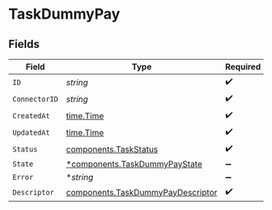 # TaskDummyPay


## Fields

| Field                                                                                  | Type                                                                                   | Required                                                                               | Description                                                                            |
| -------------------------------------------------------------------------------------- | -------------------------------------------------------------------------------------- | -------------------------------------------------------------------------------------- | -------------------------------------------------------------------------------------- |
| `ID`                                                                                   | *string*                                                                               | :heavy_check_mark:                                                                     | N/A                                                                                    |
| `ConnectorID`                                                                          | *string*                                                                               | :heavy_check_mark:                                                                     | N/A                                                                                    |
| `CreatedAt`                                                                            | [time.Time](https://pkg.go.dev/time#Time)                                              | :heavy_check_mark:                                                                     | N/A                                                                                    |
| `UpdatedAt`                                                                            | [time.Time](https://pkg.go.dev/time#Time)                                              | :heavy_check_mark:                                                                     | N/A                                                                                    |
| `Status`                                                                               | [components.TaskStatus](../../models/components/taskstatus.md)                         | :heavy_check_mark:                                                                     | N/A                                                                                    |
| `State`                                                                                | [*components.TaskDummyPayState](../../models/components/taskdummypaystate.md)          | :heavy_minus_sign:                                                                     | N/A                                                                                    |
| `Error`                                                                                | **string*                                                                              | :heavy_minus_sign:                                                                     | N/A                                                                                    |
| `Descriptor`                                                                           | [components.TaskDummyPayDescriptor](../../models/components/taskdummypaydescriptor.md) | :heavy_check_mark:                                                                     | N/A                                                                                    |